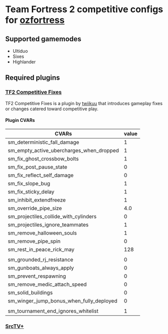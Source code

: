 # Team Fortress 2 competitive configs for [ozfortress](https://ozfortress.com/)

## Supported gamemodes

- Ultiduo
- Sixes
- Highlander

## Required plugins

### [TF2 Competitive Fixes](https://github.com/ldesgoui/tf2-comp-fixes)

TF2 Competitive Fixes is a plugin by [twiikuu](https://github.com/ldesgoui) that introduces gameplay fixes or changes catered toward competitive play.

#### Plugin CVARs

| CVARs                                    | value |
| ---------------------------------------- | ----- |
| sm_deterministic_fall_damage             | 1     |
| sm_empty_active_ubercharges_when_dropped | 1     |
| sm_fix_ghost_crossbow_bolts              | 1     |
| sm_fix_post_pause_state                  | 0     |
| sm_fix_reflect_self_damage               | 0     |
| sm_fix_slope_bug                         | 1     |
| sm_fix_sticky_delay                      | 1     |
| sm_inhibit_extendfreeze                  | 1     |
| sm_override_pipe_size                    | 4.0   |
| sm_projectiles_collide_with_cylinders    | 0     |
| sm_projectiles_ignore_teammates          | 1     |
| sm_remove_halloween_souls                | 1     |
| sm_remove_pipe_spin                      | 0     |
| sm_rest_in_peace_rick_may                | 128   |
|                                          |       |
| sm_grounded_rj_resistance                | 0     |
| sm_gunboats_always_apply                 | 0     |
| sm_prevent_respawning                    | 0     |
| sm_remove_medic_attach_speed             | 0     |
| sm_solid_buildings                       | 0     |
| sm_winger_jump_bonus_when_fully_deployed | 0     |
|                                          |       |
| sm_tournament_end_ignores_whitelist      | 1     |

### [SrcTV+](https://github.com/dalegaard/srctvplus)
